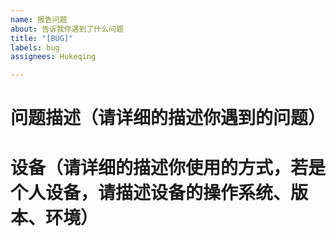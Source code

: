 ```yaml
---
name: 报告问题
about: 告诉我你遇到了什么问题
title: "[BUG]"
labels: bug
assignees: Hukeqing

---
```


# 问题描述（请详细的描述你遇到的问题）

# 设备（请详细的描述你使用的方式，若是个人设备，请描述设备的操作系统、版本、环境）
